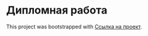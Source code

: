 # Дипломная работа 

This project was bootstrapped with [Ссылка на проект](http://diplom.nomoredomains.rocks/movies).

